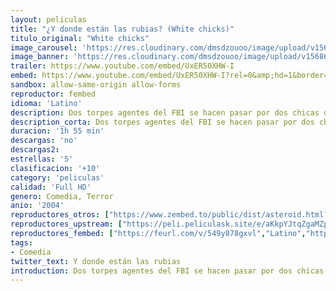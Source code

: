 ```yaml
---
layout: peliculas
title: "¿Y donde están las rubias? (White chicks)"
titulo_original: "White chicks"
image_carousel: 'https://res.cloudinary.com/dmsdzouoo/image/upload/v1568600251/dondeestan-min_sqwgby.jpg'
image_banner: 'https://res.cloudinary.com/dmsdzouoo/image/upload/v1568600251/rubias_ytb_0-min_bkkqw2.jpg'
trailer: https://www.youtube.com/embed/UxER50XHW-I
embed: https://www.youtube.com/embed/UxER50XHW-I?rel=0&amp;hd=1&border=0&wmode=opaque&enablejsapi=1&modestbranding=1&controls=1&showinfo=1
sandbox: allow-same-origin allow-forms
reproductor: fembed
idioma: 'Latino'
description: Dos torpes agentes del FBI se hacen pasar por dos chicas de la alta sociedad para investigar una serie de secuestros. No obstante, mientras preparan su plan, descubren que irrumpir en la clase privilegiada es mucho más duro de lo que creían.
description_corta: Dos torpes agentes del FBI se hacen pasar por dos chicas de la alta sociedad para investigar una serie de secuestros. No obstante, mientras preparan su plan, descubren que irrumpir en la clase privilegiada es mucho más duro de lo que creían.
duracion: '1h 55 min'
descargas: 'no'
descargas2:
estrellas: '5'
clasificacion: '+10'
category: 'peliculas'
calidad: 'Full HD'
genero: Comedia, Terror
anio: '2004'
reproductores_otros: ["https://www.zembed.to/public/dist/asteroid.html?id=f32932b7ae8827ce39f1bfce8a23cf8a&title=White%20Chicks","Latino","https://mstream.space/05rvmb12nou9","Latino","https://jawcloud.co/embed-flnwutdu73mk.html","Latino"]
reproductores_upstream: ["https://peli.peliculask.site/e/aKkpYJtqZgaMZpG/","Latino"]
reproductores_fembed: ["https://feurl.com/v/549y878gxvl","Latino","https://feurl.com/v/p8d7yumxx-4xe1r","Latino"]
tags:
- Comedia
twitter_text: Y donde están las rubias
introduction: Dos torpes agentes del FBI se hacen pasar por dos chicas de la alta sociedad para investigar una serie de secuestros. No obstante, mientras preparan su plan, descubren que irrumpir en la clase privilegiada es mucho más duro de lo que creían.
---
```



 







